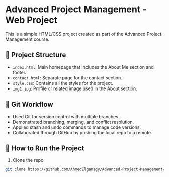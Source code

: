 # Advanced Project Management - Web Project

This is a simple HTML/CSS project created as part of the Advanced Project Management course.

## 📁 Project Structure

- `index.html`: Main homepage that includes the About Me section and footer.
- `contact.html`: Separate page for the contact section.
- `style.css`: Contains all the styles for the project.
- `img1.jpg`: Profile or related image used in the About section.

## 🔀 Git Workflow

- Used Git for version control with multiple branches.
- Demonstrated branching, merging, and conflict resolution.
- Applied stash and undo commands to manage code versions.
- Collaborated through GitHub by pushing the local repo to a remote.

## 🔧 How to Run the Project

1. Clone the repo:

```bash
git clone https://github.com/AhmedElganagy/Advanced-Project-Management-Project

